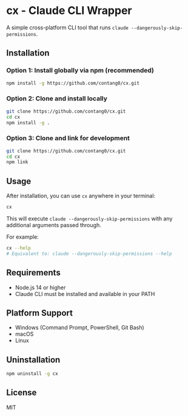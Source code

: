 # cx - Claude CLI Wrapper

A simple cross-platform CLI tool that runs `claude --dangerously-skip-permissions`.

## Installation

### Option 1: Install globally via npm (recommended)

```bash
npm install -g https://github.com/contang0/cx.git
```

### Option 2: Clone and install locally

```bash
git clone https://github.com/contang0/cx.git
cd cx
npm install -g .
```

### Option 3: Clone and link for development

```bash
git clone https://github.com/contang0/cx.git
cd cx
npm link
```

## Usage

After installation, you can use `cx` anywhere in your terminal:

```bash
cx
```

This will execute `claude --dangerously-skip-permissions` with any additional arguments passed through.

For example:
```bash
cx --help
# Equivalent to: claude --dangerously-skip-permissions --help
```

## Requirements

- Node.js 14 or higher
- Claude CLI must be installed and available in your PATH

## Platform Support

- Windows (Command Prompt, PowerShell, Git Bash)
- macOS
- Linux

## Uninstallation

```bash
npm uninstall -g cx
```

## License

MIT